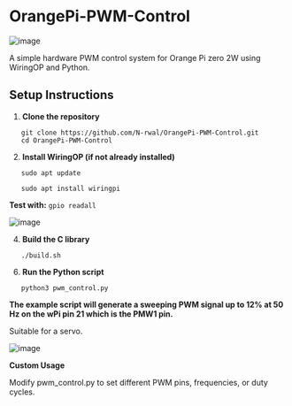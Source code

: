 # OrangePi-PWM-Control

![image](https://github.com/user-attachments/assets/899bb309-ae63-4afa-9cb2-504d2e628868)


A simple hardware PWM control system for Orange Pi zero 2W using WiringOP and Python.

## Setup Instructions

1. **Clone the repository**
```
   git clone https://github.com/N-rwal/OrangePi-PWM-Control.git
   cd OrangePi-PWM-Control
```
2. **Install WiringOP (if not already installed)**
```
   sudo apt update
   
   sudo apt install wiringpi
```
   **Test with:** ```gpio readall```
   
![image](https://github.com/user-attachments/assets/7a4675dc-0164-4163-bae1-2ed8dad9e615)

4. **Build the C library**
```
   ./build.sh
```

6. **Run the Python script**
```
   python3 pwm_control.py
```
**The example script will generate a sweeping PWM signal up to 12% at 50 Hz on the wPi pin 21 which is the PMW1 pin.**
   
   Suitable for a servo.

   ![image](https://github.com/user-attachments/assets/84f6180e-bf62-4e32-9cb4-ba30f6fb8493)

  **Custom Usage**

  Modify pwm_control.py to set different PWM pins, frequencies, or duty cycles.
